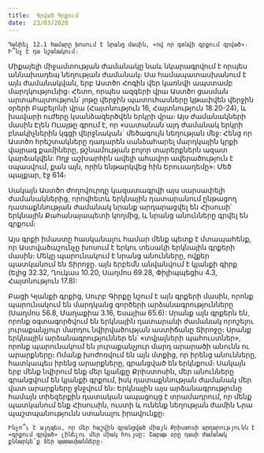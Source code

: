 ```yaml
---
title:  Գրված Գրքում
date:  23/03/2020
---
```


`Դանիել 12.1 համարը խոսում է նրանց մասին, «ով որ գտնվի գրքում գրված»։ Ի՞նչ է դա նշանակում։`

Միքայելի միջամտության ժամանակը նաև նկարագրվում է որպես աննախադեպ նեղության ժամանակ։ Սա համապատասխանում է այն ժամանակվան, երբ Աստծո Հոգին վեր կառնվի ապստամբ մարդկությունից։ Հետո, որպես ազգերի վրա Աստծո ցասման արտահայտություն՝ յոթը վերջին պատուհասները կթափվեն վերջին օրերի Բաբելոնի վրա (Հայտնություն 16, Հայտնություն 18.20-24), և խավարի ուժերը կսանձազերծվեն երկրի վրա։ Այս ժամանակների մասին Էլեն Ուայթը գրում է, որ «սատանան այդ ժամանակ երկրի բնակիչներին կգցի վերջնական` մեծագույն նեղության մեջ: Հենց որ Աստծո հրեշտակները դադարեն սանձահարել մարդկային կրքի վայրագ քամիները, թշնամության բոլոր տարերքներն ազատ կարձակվեն: Ողջ աշխարհին ավելի ահավոր ավերածություն է սպասվում, քան այն, որին ենթարկվեց հին Երուսաղեմը»։ Մեծ պայքար, էջ 614։

Սակայն Աստծո ժողովուրդը կազատագրվի այս սարսափելի ժամանակներից, որովհետև երկնային դատարանում ընթացող դատաքննության ժամանակ նրանք արդարացվել են Հիսուսի՝ երկնային Քահանայապետի կողմից, և նրանց անունները գրվել են գրքում։

Այս գրքի իմաստը հասկանալու համար մենք պետք է մտապահենք, որ Աստվածաշունչը խոսում է երկու տեսակի երկնային գրքերի մասին։ Մեկը պարունակում է նրանց անունները, ովքեր պատկանում են Տիրոջը. այն երբեմն անվանվում է կյանքի գիրք (Ելից 32.32, Ղուկաս 10.20, Սաղմոս 69.28, Փիլիպպեցիս 4.3, Հայտնություն 17.8):

Բացի Կյանքի գրքից, Սուրբ Գիրքը նշում է այն գրքերի մասին, որոնք պարունակում են մարդկանց գործերի արձանագրությունները (Սաղմոս 56.8, Մաղաքիա 3.16, Եսայիա 65.6): Սրանք այն գրքերն են, որոնք օգտագործվում են երկնային դատարանի ժամանակ որոշելու յուրաքանչյուր մարդու նվիրվածության աստիճանը Տիրոջը։ Սրանք երկնային արձանագրություններ են՝ «տվյալների պահուստներ», որոնք պարունակում են յուրաքանչյուր մարդ արարածի անունն ու արարքները։ Ոմանք խոժոռվում են այն մտքից, որ իրենց անունները, հատկապես իրենց արարքները, գրանցված են երկնքում։ Սակայն երբ մենք նվիրում ենք մեր կյանքը Քրիստոսին, մեր անունները գրանցվում են կյանքի գրքում, իսկ դատաքննության ժամանակ մեր վատ արարքները ջնջվում են։ Երկնային այս արձանագրությունը համայն տիեզերքին դատական ապացույց է տրամադրում, որ մենք պատկանում ենք Հիսուսին, ուստի և ունենք նեղության ժամին Նրա պաշտպանությունն ստանալու իրավունքը։

`Ինչո՞ւ է այդպես, որ մեր հաշվին գրանցված միայն Քրիստոսի արդարությունն է «գրքում գրված» լինելու մեր միակ հույսը: Շաբաթ օրը դասի ժամանակ քննարկե՛ք ձեր պատասխանները։`